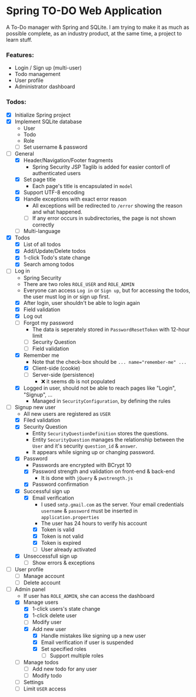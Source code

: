 # Spring TO-DO Web Application
A To-Do manager with Spring and SQLite. I am trying to make it as much as possible complete, as an industry product, at the same time, a project to learn stuff.

### Features:
- Login / Sign up (multi-user)
- Todo management
- User profile
- Administrator dashboard


### Todos:

- [x] Initialize Spring project
- [x] Implement SQLite database
	- User
	- Todo
	- Role
	- [ ] Set username & password
- [ ] General
	- [x] Header/Navigation/Footer fragments
		- Spring Security JSP Taglib is added for easier contorll of authenticated users
	- [x] Set page title
		- Each page&#39;s title is encapsulated in `model`
	- [x] Support UTF-8 encoding
	- [x] Handle exceptions with exact error reason
		- All exceptions will be redirected to `/error` showing the reason and what happened.
		- [ ] If any error occurs in subdirectories, the page is not shown correctly
	- [ ] Multi-language
- [x] Todos
	- [x] List of all todos
	- [x] Add/Update/Delete todos
	- [x] 1-click Todo's state change
	- [x] Search among todos
- [ ] Log in
	- Spring Security 
	- There are two roles `ROLE_USER` and `ROLE_ADMIN`
	- Everyone can access `Log in` or `Sign up`, but for accessing the todos, the user must log in or sign up first.
	- [x] After login, user shouldn't be able to login again
	- [x] Field validation
	- [x] Log out
	- [ ] Forgot my password
		- The data is seperately stored in `PasswordResetToken` with 12-hour limit
		- [ ] Security Question
		- [ ] Field validation
	- [x] Remember me
		- Note that the check-box should be `... name="remember-me" ...`
		- [x] Client-side (cookie)
		- [ ] Server-side (persistence)
			- ❌ it seems db is not populated
	- [x] Logged in user, should not be able to reach pages like "Login", "Signup", ...
		- Managed in `SecurityConfiguration`, by defining the rules
- [ ] Signup new user
	- All new users are registered as `USER`
	- [x] Filed validation
	- [x] Security Question
		- Entity `SecurityQuestionDefinition` stores the questions.
		- Entity `SecurityQuestion` manages the relationship between the `User` and it&#39;s security `question_id` & `answer`.
		- It appears while signing up or changing password.
	- [x] Password
		- Passwords are encrypted with BCrypt 10
		- [x] Password strength and validation on front-end & back-end
			- It is done with `jQuery` & `pwstrength.js`
		- [x] Password confirmation
	- [x] Successful sign up
		- [x] Email verification
			- I used `smtp.gmail.com` as the server. Your email credentials `username` & `password` must be inserted in `application.properties`
			- The user has 24 hours to verify his account
			- [x] Token is valid
			- [x] Token is not valid
			- [x] Token is expired
			- [ ] User already activated
	- [x] Unseccessfull sign up
		- [ ] Show errors & exceptions
- [ ] User profile
	- [ ] Manage account
	- [ ] Delete account
- [ ] Admin panel
	- If user has `ROLE_ADMIN`, she can access the dashboard
	- [x] Manage users
		- [x] 1-click users's state change
		- [x] 1-click delete user
		- [ ] Modify user
		- [x] Add new user
			- [x] Handle mistakes like signing up a new user
			- [x] Email verification if user is suspended
			- [x] Set specified roles
				- [ ] Support multiple roles
	- [ ] Manage todos
		- [ ] Add new todo for any user
		- [ ] Modify todo
	- [ ] Settings
	- [ ] Limit `USER` access
